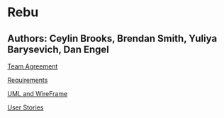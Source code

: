 # Rebu

## Authors: Ceylin Brooks, Brendan Smith, Yuliya Barysevich, Dan Engel


[Team Agreement](https://github.com/CeylinBrooks/rebu/blob/main/team-agreement.md)

[Requirements](https://github.com/CeylinBrooks/rebu/blob/main/requirements.md)

[UML and WireFrame](https://github.com/CeylinBrooks/rebu/blob/main/UML-Wireframe.md)  

[User Stories](user-stories.md)
